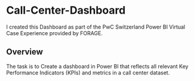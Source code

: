 # Call-Center-Dashboard
 I created this Dashboard as part of the PwC Switzerland Power BI Virtual Case Experience provided by FORAGE.
  ## Overview
 The task is to Create a dashboard in Power BI that reflects all relevant Key Performance Indicators (KPIs) and metrics in a call center dataset.
